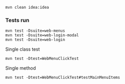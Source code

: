
```
mvn clean idea:idea
```
### Tests run

```
mvn test -Dsuite=web-menus
mvn test -Dsuite=web-login-modal
mvn test -Dsuite=web-login

```

Single class test
```
mvn test -Dtest=WebMenuClickTest
```

Single method
```
mvn test -Dtest=WebMenuClickTest#testMainMenuItems